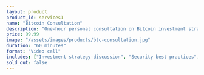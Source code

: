 ```yaml
---
layout: product
product_id: services1
name: "Bitcoin Consultation"
description: "One-hour personal consultation on Bitcoin investment strategies"
price: 99.99
image: "/assets/images/products/btc-consultation.jpg"
duration: "60 minutes"
format: "Video call"
includes: ["Investment strategy discussion", "Security best practices", "Q&A session"]
sold_out: false
---
```

